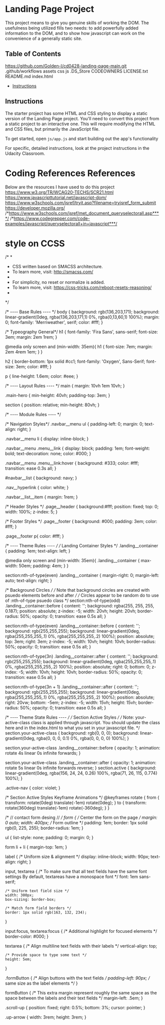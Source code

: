 # Landing Page Project
This project means to give you genuine skills of working the DOM. The usefulness being utilized fills two needs: to add powerfully added information to the DOM, and to show how javascript can work on the convenience of a generally static site.

## Table of Contents
https://github.com/Golden-I/cd0428-landing-page-main.git
.github/workflows
assets
css
js
.DS_Store
CODEOWNERS
LICENSE.txt
README.md
index.html

* [Instructions](#instructions)

## Instructions

The starter project has some HTML and CSS styling to display a static version of the Landing Page project. You'll need to convert this project from a static project to an interactive one. This will require modifying the HTML and CSS files, but primarily the JavaScript file.

To get started, open `js/app.js` and start building out the app's functionality

For specific, detailed instructions, look at the project instructions in the Udacity Classroom.

# Coding References References
Below are the resources I have used to do this project
https://www.w3.org/TR/WCAG20-TECHS/SCR21.html
https://www.javascripttutorial.net/javascript-dom/
https://www.w3schools.com/jsref/tryit.asp?filename=tryjsref_form_submit
https://developer.mozilla.org/
/*https://www.w3schools.com/jsref/met_document_queryselectorall.asp****/
/*https://www.codegrepper.com/code-examples/javascript/queryselectorall+in+javascript***/




# style on CCSS

/*
 *
 * CSS written based on SMACSS architecture.
 * To learn more, visit: http://smacss.com/
 * 
 * For simplicity, no reset or normalize is added. 
 * To learn more, visit: https://css-tricks.com/reboot-resets-reasoning/
 *
*/


/* ---- Base Rules ---- */
body {
    background: rgb(136,203,171);
    background: linear-gradient(0deg, rgba(136,203,171,1) 0%, rgba(0,13,60,1) 100%);
    margin: 0;
    font-family: 'Merriweather', serif;
    color: #fff;
}


/* Typeography General*/
h1 {
    font-family: 'Fira Sans', sans-serif;
    font-size: 3em;
    margin: 2em 1rem;
}

@media only screen and (min-width: 35em){
    h1 {
        font-size: 7em;
        margin: 2em 4rem 1em;
    }
}

h2 {
    border-bottom: 1px solid #cc1;
    font-family: 'Oxygen', Sans-Serif;
    font-size: 3em;
    color: #fff;
}

p {
    line-height: 1.6em;
    color: #eee;
}

/* ---- Layout Rules ---- */
main {
    margin: 10vh 1em 10vh;
}

.main-hero {
    min-height: 40vh;
    padding-top: 3em;
}

section {
    position: relative;
    min-height: 80vh;
}


/* ---- Module Rules ---- */

/* Navigation Styles*/
.navbar__menu ul {
    padding-left: 0;
    margin: 0;
    text-align: right;
}

.navbar__menu li {
    display: inline-block;
}

.navbar__menu .menu__link {
    display: block;
    padding: 1em;
    font-weight: bold;
    text-decoration: none;
    color: #000;
}

.navbar__menu .menu__link:hover {
    background: #333;
    color: #fff;
    transition: ease 0.3s all;
}

#navbar__list {
    background: navy;
}

.nav__hyperlink {
	color: white;
}

.navbar__list__item {
    margin: 1rem;
}

/* Header Styles */
.page__header {
    background:#fff;
    position: fixed;
    top: 0;
    width: 100%;
    z-index: 5;
}

/* Footer Styles */
.page__footer {
    background: #000;
    padding: 3em;
    color: #fff;
}

.page__footer p{
    color: #fff;
}


/* ---- Theme Rules ---- */
/* Landing Container Styles */
.landing__container {
    padding: 1em;
    text-align: left;
}

@media only screen and (min-width: 35em){
    .landing__container {
        max-width: 50em;
        padding: 4em;
    }
}

section:nth-of-type(even) .landing__container {
    margin-right: 0;
    margin-left: auto;
    text-align: right; 
}

/* Background Circles */
/* Note that background circles are created with psuedo elements before and after */
/* Circles appear to be random do to use of :nth-of-type psuedo class */
section:nth-of-type(odd) .landing__container::before {
    content: '';
    background: rgba(255, 255, 255, 0.187);
    position: absolute;
    z-index: -5;
    width: 20vh;
    height: 20vh;
    border-radius: 50%;
    opacity: 0;
    transition: ease 0.5s all;
}

section:nth-of-type(even) .landing__container::before {
    content: '';
    background: rgb(255,255,255);
    background: linear-gradient(0deg, rgba(255,255,255,.1) 0%, rgba(255,255,255,.2) 100%);
    position: absolute;
    top: 3em;
    right: 3em;
    z-index: -5;
    width: 10vh;
    height: 10vh;
    border-radius: 50%;
    opacity: 0;
    transition: ease 0.5s all;
}

section:nth-of-type(3n) .landing__container::after {
    content: '';
    background: rgb(255,255,255);
    background: linear-gradient(0deg, rgba(255,255,255,.1) 0%, rgba(255,255,255,.2) 100%);
    position: absolute;
    right: 0;
    bottom: 0;
    z-index: -5;
    width: 10vh;
    height: 10vh;
    border-radius: 50%;
    opacity: 0;
    transition: ease 0.5s all;
}

section:nth-of-type(3n + 1) .landing__container::after {
    content: '';
    background: rgb(255,255,255);
    background: linear-gradient(0deg, rgba(255,255,255,.1) 0%, rgba(255,255,255,.2) 100%);
    position: absolute;
    right: 20vw;
    bottom: -5em;
    z-index: -5;
    width: 15vh;
    height: 15vh;
    border-radius: 50%;
    opacity: 0;
    transition: ease 0.5s all;
}


/* ---- Theme State Rules ---- */
/* Section Active Styles */
/* Note: your-active-class class is applied through javascript. You should update the class here and in the index.html to what you set in your javascript file.  */
section.your-active-class {
    background: rgb(0, 0, 0);
    background: linear-gradient(0deg, rgba(0, 0, 0, 0.1) 0%, rgba(0, 0, 0, 0) 100%);
}

section.your-active-class .landing__container::before {
    opacity: 1;
    animation: rotate 4s linear 0s infinite forwards;
}

section.your-active-class .landing__container::after {
    opacity: 1;
    animation: rotate 5s linear 0s infinite forwards reverse;
}
section.active {
    background: linear-gradient(0deg, rgba(156, 24, 24, 0.26) 100%, rgba(71, 26, 115, 0.774) 100%);
}

.active-nav {
    color: violet;
}

/* Section Active Styles Keyframe Animations */
@keyframes rotate {
	from {
		transform: rotate(0deg)
		           translate(-1em)
		           rotate(0deg);
	}
	to {
		transform: rotate(360deg)
		           translate(-1em) 
		           rotate(-360deg);
	}
}

/* // contact form desing // */
form {
    /* Center the form on the page */
    margin: 0 auto;
    width: 400px;
    /* Form outline */
    padding: 1em;
    border: 1px solid rgb(0, 225, 255);
    border-radius: 1em;
  }
  
  ul {
    list-style: none;
    padding: 0;
    margin: 0;
  }
  
  form li + li {
    margin-top: 1em;
  }
  
  label {
    /* Uniform size & alignment */
    display: inline-block;
    width: 90px;
    text-align: right;
  }
  
  input,
  textarea {
    /* To make sure that all text fields have the same font settings
       By default, textareas have a monospace font */
    font: 1em sans-serif;
  
    /* Uniform text field size */
    width: 300px;
    box-sizing: border-box;
  
    /* Match form field borders */
    border: 1px solid rgb(163, 132, 234);
  }
  
  input:focus,
  textarea:focus {
    /* Additional highlight for focused elements */
    border-color: #000;
  }
  
  textarea {
    /* Align multiline text fields with their labels */
    vertical-align: top;
  
    /* Provide space to type some text */
    height: 5em;
  }
  
  .formButton {
    /* Align buttons with the text fields */
    padding-left: 90px; /* same size as the label elements */
  }
  
  formButton {
    /* This extra margin represent roughly the same space as the space
       between the labels and their text fields */
    margin-left: .5em;
  }
  
  .scroll-up {
    position: fixed;
    right: 0.5%;
    bottom: 3%;
    cursor: pointer;
  }
  
  .up-arrow {
    width: 3rem;
    height: 3rem;
  }
  
